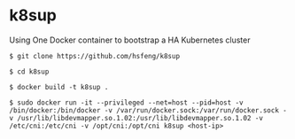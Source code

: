 # k8sup

Using One Docker container to bootstrap a HA Kubernetes cluster

`$ git clone https://github.com/hsfeng/k8sup`

`$ cd k8sup`

`$ docker build -t k8sup .`

`$ sudo docker run -it --privileged --net=host --pid=host -v /bin/docker:/bin/docker -v /var/run/docker.sock:/var/run/docker.sock -v /usr/lib/libdevmapper.so.1.02:/usr/lib/libdevmapper.so.1.02 -v /etc/cni:/etc/cni -v /opt/cni:/opt/cni k8sup <host-ip>`
